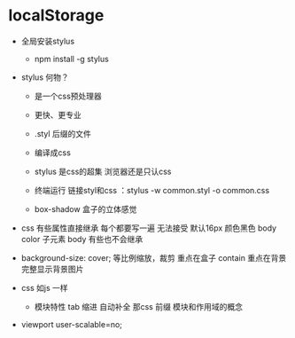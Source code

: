 # localStorage

- 全局安装stylus
  - npm install -g stylus
- stylus 何物？
  - 是一个css预处理器
  - 更快、更专业
  - .styl 后缀的文件
  - 编译成css

  - stylus 是css的超集
  浏览器还是只认css
  - 终端运行 链接styl和css ：stylus -w common.styl -o common.css 
  - box-shadow 盒子的立体感觉
- css 有些属性直接继承
  每个都要写一遍 无法接受
  默认16px 颜色黑色
  body color 子元素 body 
  有些也不会继承

- background-size: cover; 等比例缩放，裁剪 重点在盒子
  contain 重点在背景 完整显示背景图片

- css 如js 一样
  - 模块特性
    tab 缩进 自动补全 那css 前缀
    模块和作用域的概念

- viewport user-scalable=no; 